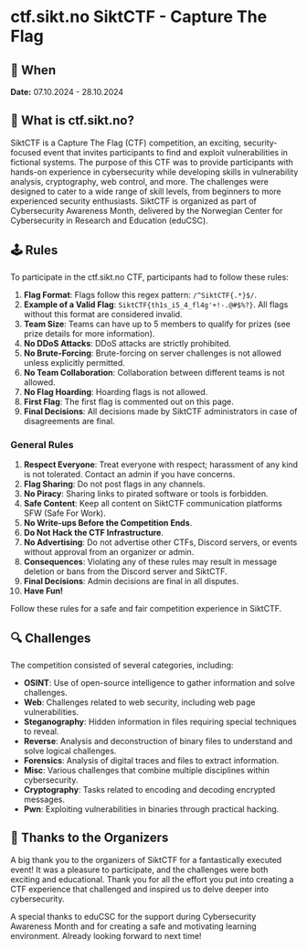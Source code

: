 # ctf.sikt.no SiktCTF - Capture The Flag

## 📅 When
**Date:** 07.10.2024 - 28.10.2024

## 📝 What is ctf.sikt.no?
SiktCTF is a Capture The Flag (CTF) competition, an exciting, security-focused event that invites participants to find and exploit vulnerabilities in fictional systems. The purpose of this CTF was to provide participants with hands-on experience in cybersecurity while developing skills in vulnerability analysis, cryptography, web control, and more. The challenges were designed to cater to a wide range of skill levels, from beginners to more experienced security enthusiasts. SiktCTF is organized as part of Cybersecurity Awareness Month, delivered by the Norwegian Center for Cybersecurity in Research and Education (eduCSC).

## 🕹️ Rules
To participate in the ctf.sikt.no CTF, participants had to follow these rules:

1. **Flag Format**: Flags follow this regex pattern: `/^SiktCTF{.*}$/`.
2. **Example of a Valid Flag**: `SiktCTF{th1s_i5_4_fl4g'+!-.@#$%?}`. All flags without this format are considered invalid.
3. **Team Size**: Teams can have up to 5 members to qualify for prizes (see prize details for more information).
4. **No DDoS Attacks**: DDoS attacks are strictly prohibited.
5. **No Brute-Forcing**: Brute-forcing on server challenges is not allowed unless explicitly permitted.
6. **No Team Collaboration**: Collaboration between different teams is not allowed.
7. **No Flag Hoarding**: Hoarding flags is not allowed.
8. **First Flag**: The first flag is commented out on this page.
9. **Final Decisions**: All decisions made by SiktCTF administrators in case of disagreements are final.

### General Rules

1. **Respect Everyone**: Treat everyone with respect; harassment of any kind is not tolerated. Contact an admin if you have concerns.
2. **Flag Sharing**: Do not post flags in any channels.
3. **No Piracy**: Sharing links to pirated software or tools is forbidden.
4. **Safe Content**: Keep all content on SiktCTF communication platforms SFW (Safe For Work).
5. **No Write-ups Before the Competition Ends**.
6. **Do Not Hack the CTF Infrastructure**.
7. **No Advertising**: Do not advertise other CTFs, Discord servers, or events without approval from an organizer or admin.
8. **Consequences**: Violating any of these rules may result in message deletion or bans from the Discord server and SiktCTF.
9. **Final Decisions**: Admin decisions are final in all disputes.
10. **Have Fun!**

Follow these rules for a safe and fair competition experience in SiktCTF.


## 🔍 Challenges
The competition consisted of several categories, including:
- **OSINT**: Use of open-source intelligence to gather information and solve challenges.
- **Web**: Challenges related to web security, including web page vulnerabilities.
- **Steganography**: Hidden information in files requiring special techniques to reveal.
- **Reverse**: Analysis and deconstruction of binary files to understand and solve logical challenges.
- **Forensics**: Analysis of digital traces and files to extract information.
- **Misc**: Various challenges that combine multiple disciplines within cybersecurity.
- **Cryptography**: Tasks related to encoding and decoding encrypted messages.
- **Pwn**: Exploiting vulnerabilities in binaries through practical hacking.

## 🙏 Thanks to the Organizers

A big thank you to the organizers of SiktCTF for a fantastically executed event! It was a pleasure to participate, and the challenges were both exciting and educational. Thank you for all the effort you put into creating a CTF experience that challenged and inspired us to delve deeper into cybersecurity.

A special thanks to eduCSC for the support during Cybersecurity Awareness Month and for creating a safe and motivating learning environment. Already looking forward to next time!
